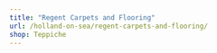 ```yaml
---
title: "Regent Carpets and Flooring"
url: /holland-on-sea/regent-carpets-and-flooring/
shop: Teppiche
---
```

